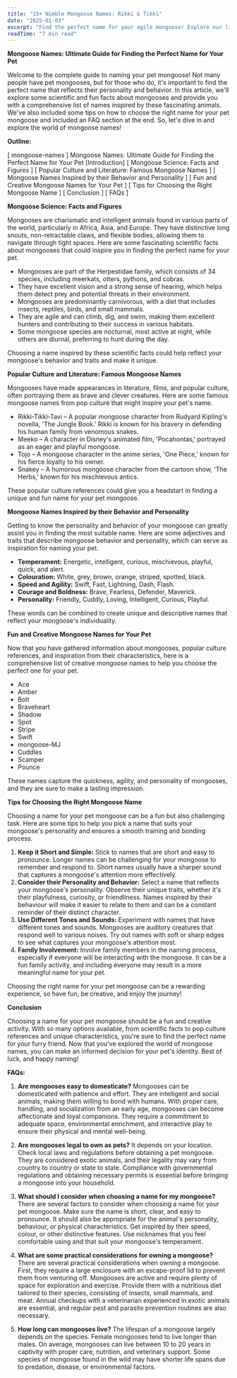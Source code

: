 ```yaml
---
title: "15+ Nimble Mongoose Names: Rikki & Tikki"
date: "2025-01-03"
excerpt: "Find the perfect name for your agile mongoose! Explore our list of 15+ nimble and unique mongoose names."
readTime: "7 min read"
---
```


**Mongoose Names: Ultimate Guide for Finding the Perfect Name for Your Pet** 

Welcome to the complete guide to naming your pet mongoose! Not many people have pet mongooses, but for those who do, it's important to find the perfect name that reflects their personality and behavior. In this article, we'll explore some scientific and fun facts about mongooses and provide you with a comprehensive list of names inspired by these fascinating animals. We've also included some tips on how to choose the right name for your pet mongoose and included an FAQ section at the end. So, let's dive in and explore the world of mongoose names!

**Outline:**

[ mongoose-names ] Mongoose Names: Ultimate Guide for Finding the Perfect Name for Your Pet
[Introduction] 
[ Mongoose Science: Facts and Figures ]
[ Popular Culture and Literature: Famous Mongoose Names ]
[ Mongoose Names Inspired by their Behavior and Personality ]
[ Fun and Creative Mongoose Names for Your Pet ]
[ Tips for Choosing the Right Mongoose Name ]
[ Conclusion ]
[ FAQs ]

**Mongoose Science: Facts and Figures**

Mongooses are charismatic and intelligent animals found in various parts of the world, particularly in Africa, Asia, and Europe. They have distinctive long snouts, non-retractable claws, and flexible bodies, allowing them to navigate through tight spaces. Here are some fascinating scientific facts about mongooses that could inspire you in finding the perfect name for your pet. 

- Mongooses are part of the Herpestidae family, which consists of 34 species, including meerkats, otters, pythons, and cobras. 
- They have excellent vision and a strong sense of hearing, which helps them detect prey and potential threats in their environment. 
- Mongooses are predominantly carnivorous, with a diet that includes insects, reptiles, birds, and small mammals. 
- They are agile and can climb, dig, and swim, making them excellent hunters and contributing to their success in various habitats. 
- Some mongoose species are nocturnal, most active at night, while others are diurnal, preferring to hunt during the day. 

Choosing a name inspired by these scientific facts could help reflect your mongoose's behavior and traits and make it unique. 

**Popular Culture and Literature: Famous Mongoose Names**

Mongooses have made appearances in literature, films, and popular culture, often portraying them as brave and clever creatures. Here are some famous mongoose names from pop culture that might inspire your pet's name. 

- Rikki-Tikki-Tavi – A popular mongoose character from Rudyard Kipling's novella, 'The Jungle Book.' Rikki is known for his bravery in defending his human family from venomous snakes. 
- Meeko – A character in Disney's animated film, 'Pocahontas,' portrayed as an eager and playful mongoose. 
- Tojo – A mongoose character in the anime series, 'One Piece,' known for his fierce loyalty to his owner. 
- Snakey – A humorous mongoose character from the cartoon show, 'The Herbs,' known for his mischievous antics. 

These popular culture references could give you a headstart in finding a unique and fun name for your pet mongoose. 

**Mongoose Names Inspired by their Behavior and Personality** 

Getting to know the personality and behavior of your mongoose can greatly assist you in finding the most suitable name. Here are some adjectives and traits that describe mongoose behavior and personality, which can serve as inspiration for naming your pet. 

- **Temperament:** Energetic, intelligent, curious, mischievous, playful, quick, and alert. 
- **Colouration:** White, grey, brown, orange, striped, spotted, black. 
- **Speed and Agility:** Swift, Fast, Lightning, Dash, Flash. 
- **Courage and Boldness:** Brave, Fearless, Defender, Maverick. 
- **Personality:** Friendly, Cuddly, Loving, Intelligent, Curious, Playful. 

These words can be combined to create unique and descriptive names that reflect your mongoose's individuality. 

**Fun and Creative Mongoose Names for Your Pet** 

Now that you have gathered information about mongooses, popular culture references, and inspiration from their characteristics, here is a comprehensive list of creative mongoose names to help you choose the perfect one for your pet. 

- Ace
- Amber
- Bolt
- Braveheart
- Shadow
- Spot
- Stripe
- Swift
- mongoose-MJ 
- Cuddles
- Scamper
- Pounce 

These names capture the quickness, agility, and personality of mongooses, and they are sure to make a lasting impression. 

**Tips for Choosing the Right Mongoose Name** 

Choosing a name for your pet mongoose can be a fun but also challenging task. Here are some tips to help you pick a name that suits your mongoose's personality and ensures a smooth training and bonding process. 

1. **Keep it Short and Simple:** Stick to names that are short and easy to pronounce. Longer names can be challenging for your mongoose to remember and respond to. Short names usually have a sharper sound that captures a mongoose's attention more effectively.
2. **Consider their Personality and Behavior:** Select a name that reflects your mongoose's personality. Observe their unique traits, whether it's their playfulness, curiosity, or friendliness. Names inspired by their behaviour will make it easier to relate to them and can be a constant reminder of their distinct character.
3. **Use Different Tones and Sounds:** Experiment with names that have different tones and sounds. Mongooses are auditory creatures that respond well to various noises. Try out names with soft or sharp edges to see what captures your mongoose's attention most.
4. **Family Involvement:** Involve family members in the naming process, especially if everyone will be interacting with the mongoose. It can be a fun family activity, and including everyone may result in a more meaningful name for your pet. 

Choosing the right name for your pet mongoose can be a rewarding experience, so have fun, be creative, and enjoy the journey! 

**Conclusion** 

Choosing a name for your pet mongoose should be a fun and creative activity. With so many options available, from scientific facts to pop culture references and unique characteristics, you're sure to find the perfect name for your furry friend. Now that you've explored the world of mongoose names, you can make an informed decision for your pet's identity. Best of luck, and happy naming! 

**FAQs:**

1. **Are mongooses easy to domesticate?**
   Mongooses can be domesticated with patience and effort. They are intelligent and social animals, making them willing to bond with humans. With proper care, handling, and socialization from an early age, mongooses can become affectionate and loyal companions. They require a commitment to adequate space, environmental enrichment, and interactive play to ensure their physical and mental well-being. 

2. **Are mongooses legal to own as pets?**
    It depends on your location. Check local laws and regulations before obtaining a pet mongoose. They are considered exotic animals, and their legality may vary from country to country or state to state. Compliance with governmental regulations and obtaining necessary permits is essential before bringing a mongoose into your household. 

3. **What should I consider when choosing a name for my mongoose?**
    There are several factors to consider when choosing a name for your pet mongoose. Make sure the name is short, clear, and easy to pronounce. It should also be appropriate for the animal's personality, behaviour, or physical characteristics. Get inspired by their speed, colour, or other distinctive features. Use nicknames that you feel comfortable using and that suit your mongoose's temperament. 

4. **What are some practical considerations for owning a mongoose?**
    There are several practical considerations when owning a mongoose. First, they require a large enclosure with an escape-proof lid to prevent them from venturing off. Mongooses are active and require plenty of space for exploration and exercise. Provide them with a nutritious diet tailored to their species, consisting of insects, small mammals, and meat. Annual checkups with a veterinarian experienced in exotic animals are essential, and regular pest and parasite prevention routines are also necessary. 

5. **How long can mongooses live?**
    The lifespan of a mongoose largely depends on the species. Female mongooses tend to live longer than males. On average, mongooses can live between 10 to 20 years in captivity with proper care, nutrition, and veterinary support. Some species of mongoose found in the wild may have shorter life spans due to predation, disease, or environmental factors.